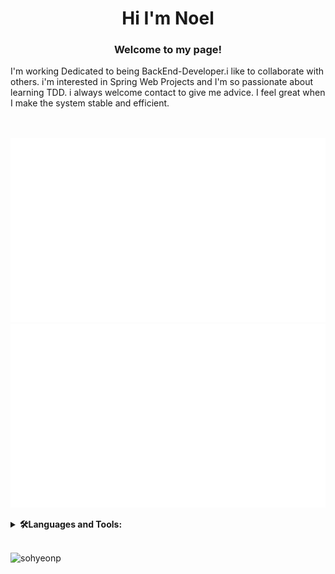 
<h1 align="center">Hi I'm Noel </h1> 

<h3 align="center" style="font-weight:bold;" >Welcome to my page!</h3>
I'm working Dedicated to being BackEnd-Developer.i like to collaborate with others. i'm interested in Spring Web Projects and I'm so passionate about learning TDD. i always welcome contact to give me advice. I feel great when I make the system stable and efficient.

<br>
<br>
<br>

<a href="https://github.com/SoheyonP/github-stats-transparent" align ="left">

![](https://raw.githubusercontent.com/SohyeonP/github-stats-transparent/output/generated/overview.svg)
![](https://raw.githubusercontent.com/SOhyeonP/github-stats-transparent/output/generated/languages.svg)

</a>

<details>
    <summary><b align="left">🛠️Languages and Tools:</b></summary>
        <p align="left"> 
            <a href="https://www.java.com" target="_blank" rel="noreferrer"> <img src="https://raw.githubusercontent.com/devicons/devicon/master/icons/java/java-original.svg" alt="java" width="30" height="30"/> </a>
            <a href="https://spring.io/" target="_blank" rel="noreferrer"> <img src="https://www.vectorlogo.zone/logos/springio/springio-icon.svg" alt="spring" width="30" height="30"/> </a> 
            <a href="https://developer.mozilla.org/en-US/docs/Web/JavaScript" target="_blank" rel="noreferrer"> <img src="https://raw.githubusercontent.com/devicons/devicon/master/icons/javascript/javascript-original.svg" alt="javascript" width="30" height="30"/> </a> 
            <a href="https://jquery.com/" target="_blank" rel="noreferrer"> <img src="https://raw.githubusercontent.com/devicons/devicon/master/icons/jquery/jquery-original.svg" alt="jquery" width="30" height="30"/> </a> 
            <a href="https://mariadb.org/" target="_blank" rel="noreferrer"> <img src="https://www.vectorlogo.zone/logos/mariadb/mariadb-icon.svg" alt="mariadb" width="30" height="30"/> </a> 
            <a href="https://www.mysql.com/" target="_blank" rel="noreferrer"> <img src="https://raw.githubusercontent.com/devicons/devicon/master/icons/mysql/mysql-original-wordmark.svg" alt="mysql" width="30" height="30"/> </a>  
            <a href="https://www.postgresql.org" target="_blank" rel="noreferrer"> <img src="https://raw.githubusercontent.com/devicons/devicon/master/icons/postgresql/postgresql-original-wordmark.svg" alt="postgresql" width="30" height="30"/> </a> 
            <a href="https://postman.com" target="_blank" rel="noreferrer"> <img src="https://www.vectorlogo.zone/logos/getpostman/getpostman-icon.svg" alt="postman" width="30" height="30"/> </a> 
            <a href="https://git-scm.com/" target="_blank" rel="noreferrer"> <img src="https://www.vectorlogo.zone/logos/git-scm/git-scm-icon.svg" alt="git" width="30" height="30"/> </a>
          <!--  <a href="https://www.linux.org/" target="_blank" rel="noreferrer"> <img src="https://raw.githubusercontent.com/devicons/devicon/master/icons/linux/linux-original.svg" alt="linux" width="30" height="30"/> </a> -->
            <a href="https://www.nginx.com" target="_blank" rel="noreferrer"> <img src="https://raw.githubusercontent.com/devicons/devicon/master/icons/nginx/nginx-original.svg" alt="nginx" width="30" height="30"/> </a>
            <a href="https://tomcat.apache.org/" target="_blank" rel="noreferrer"> <img src="https://raw.githubusercontent.com/devicons/devicon/master/icons/tomcat/tomcat-original.svg" alt="tomcat" width="40" height="30"/> </a> 
            <a href="https://www.figma.com/" target="_blank" rel="noreferrer"> <img src="https://www.vectorlogo.zone/logos/figma/figma-icon.svg" alt="figma" width="30" height="30"/> </a>
            <a href="https://www.gitkraken.com/" target="_blank" rel="noreferrer"> <img src="https://www.vectorlogo.zone/logos/gitkraken/gitkraken-icon.svg" alt="gitkraken" width="30" height="30"/> </a>
            <a href="https://www.jetbrains.com/ko-kr/idea/" target="_blank" rel="noreferrer"> <img src="https://www.vectorlogo.zone/logos/jetbrains/jetbrains-icon.svg" alt="jetbrains" width="30" height="30"/> </a>
        </p>
</details>

<br>
<p align="left"> <img src="https://komarev.com/ghpvc/?username=sohyeonp&label=Profile%20views&color=0e75b6&style=flat" alt="sohyeonp" /> </p>





